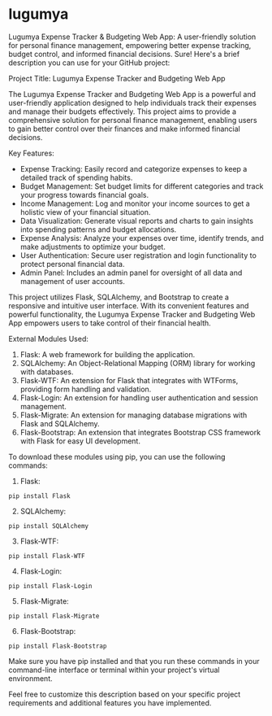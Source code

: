 # lugumya
Lugumya Expense Tracker &amp; Budgeting Web App: A user-friendly solution for personal finance management, empowering better expense tracking, budget control, and informed financial decisions.
Sure! Here's a brief description you can use for your GitHub project:

Project Title: Lugumya Expense Tracker and Budgeting Web App

The Lugumya Expense Tracker and Budgeting Web App is a powerful and user-friendly application designed to help individuals track their expenses and manage their budgets effectively. This project aims to provide a comprehensive solution for personal finance management, enabling users to gain better control over their finances and make informed financial decisions.

Key Features:
- Expense Tracking: Easily record and categorize expenses to keep a detailed track of spending habits.
- Budget Management: Set budget limits for different categories and track your progress towards financial goals.
- Income Management: Log and monitor your income sources to get a holistic view of your financial situation.
- Data Visualization: Generate visual reports and charts to gain insights into spending patterns and budget allocations.
- Expense Analysis: Analyze your expenses over time, identify trends, and make adjustments to optimize your budget.
- User Authentication: Secure user registration and login functionality to protect personal financial data.
- Admin Panel: Includes an admin panel for oversight of all data and management of user accounts.

This project utilizes Flask, SQLAlchemy, and Bootstrap to create a responsive and intuitive user interface. With its convenient features and powerful functionality, the Lugumya Expense Tracker and Budgeting Web App empowers users to take control of their financial health.

External Modules Used:
1. Flask: A web framework for building the application.
2. SQLAlchemy: An Object-Relational Mapping (ORM) library for working with databases.
3. Flask-WTF: An extension for Flask that integrates with WTForms, providing form handling and validation.
4. Flask-Login: An extension for handling user authentication and session management.
5. Flask-Migrate: An extension for managing database migrations with Flask and SQLAlchemy.
6. Flask-Bootstrap: An extension that integrates Bootstrap CSS framework with Flask for easy UI development.

To download these modules using pip, you can use the following commands:

1. Flask:
```
pip install Flask
```

2. SQLAlchemy:
```
pip install SQLAlchemy
```

3. Flask-WTF:
```
pip install Flask-WTF
```

4. Flask-Login:
```
pip install Flask-Login
```

5. Flask-Migrate:
```
pip install Flask-Migrate
```

6. Flask-Bootstrap:
```
pip install Flask-Bootstrap
```

Make sure you have pip installed and that you run these commands in your command-line interface or terminal within your project's virtual environment.

Feel free to customize this description based on your specific project requirements and additional features you have implemented.
